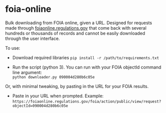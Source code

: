 # foia-online
Bulk downloading from FOIA online, given a URL. Designed for requests made through [foiaonline.regulations.gov](foiaonline.regulations.gov) that come back with several hundreds or thousands of records and cannot be easily downloaded through the user interface.

To use: 

* Download required libraries
```pip install -r /path/to/requirements.txt```

* Run the script (python 3). You can run with your FOIA objectId command line argument:  
```python downloader.py 090004d280b6c05e```
 
Or, with minimal tweaking, by pasting in the URL for your FOIA results.

* Paste in your URL when prompted. Example: ```https://foiaonline.regulations.gov/foia/action/public/view/request?objectId=090004d280b6c05e```
